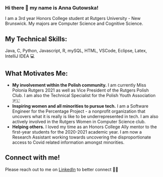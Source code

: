 ### Hi there 👋 my name is Anna Gutowska!

I am a 3rd year Honors College student at Rutgers University - New Brunswick. My majors are Computer Science
and Cognitive Science. 

## My Technical Skills: 
Java, C, Python, Javascript, R, mySQL, HTML, VSCode, Eclipse, Latex, IntelliJ IDEA 💻

## What Motivates Me: 
* **My involvement within the Polish community.** I am currently Miss Polonia Rutgers 2021 as well as Vice President of the Rutgers Polish Club. I am also the Technical Specialist for the Polish Youth Association 🇵🇱
* **Inspiring women and all minorities to pursue tech.** I am a Software Engineer for the Percentage Project - a nonprofit organization that uncovers what it is really is like to be underrepresented in tech. I am also actively involved in the Rutgers Women in Computer Science club. 
* **Helping others.** I loved my time as an Honors College Ally mentor to the first-year students for the 2020-2021 academic year. I am now a Research Assistant working towards uncovering the disproportionate access to Covid related information amongst minorities. 

## Connect with me!
Please reach out to me on [LinkedIn](https://www.linkedin.com/in/anna-gutowska/) to better connect 🙌🏻

<!--
**AnnaGutowska/AnnaGutowska** is a ✨ _special_ ✨ repository because its `README.md` (this file) appears on your GitHub profile.


Here are some ideas to get you started:

- 🔭 I’m currently working on ...
- 🌱 I’m currently learning ...
- 👯 I’m looking to collaborate on ...
- 🤔 I’m looking for help with ...
- 💬 Ask me about ...
- 📫 How to reach me: ...
- 😄 Pronouns: ...
- ⚡ Fun fact: ...
-->
